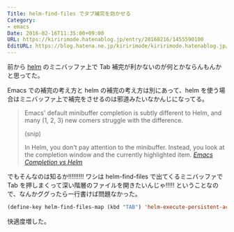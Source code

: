 ```yaml
---
Title: helm-find-files でタブ補完を効かせる
Category:
- emacs
Date: 2016-02-16T11:35:00+09:00
URL: https://kiririmode.hatenablog.jp/entry/20160216/1455590100
EditURL: https://blog.hatena.ne.jp/kiririmode/kiririmode.hatenablog.jp/atom/entry/10328537792363541924
---
```


前から [helm](https://github.com/emacs-helm/helm) のミニバッファ上で Tab 補完が利かないのが何とかならんもんかと思ってた。

Emacs での補完の考え方と helm の補完の考え方は別にあって、helm を使う場合はミニバッファ上で補完をさせるのは邪道みたいなかんじになってる。

> Emacs' default minibuffer completion is subtly different to Helm, and many (1, 2, 3) new comers struggle with the difference.
>
> (snip)
>
> In Helm, you don't pay attention to the minibuffer. Instead, you look at the completion window and the currently highlighted item.
> <cite> [Emacs Completion vs Helm](https://github.com/emacs-helm/helm/wiki#emacs-completion-vs-helm) </cite>

でもそんなのは知るか!!!!!!!!! ワシは helm-find-files で出てくるミニバッファで Tab を押しまくって深い階層のファイルを開きたいんじゃ!!!!!
ということなので、なんかググったら一行書けば問題なかった。

```lisp
(define-key helm-find-files-map (kbd "TAB") 'helm-execute-persistent-action)
```
快適度増した。

